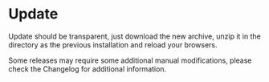 # Update

Update should be transparent, just download the new archive, unzip it in the directory as the previous installation and reload your browsers.

Some releases may require some additional manual modifications, please check the Changelog for additional information.
